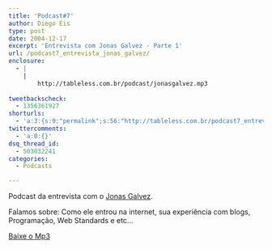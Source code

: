 ```yaml
---
title: 'Podcast#7'
author: Diego Eis
type: post
date: 2004-12-17
excerpt: 'Entrevista com Jonas Galvez - Parte 1'
url: /podcast7_entrevista_jonas_galvez/
enclosure:
  - |
    |
        http://tableless.com.br/podcast/jonasgalvez.mp3
        
tweetbackscheck:
  - 1356361927
shorturls:
  - 'a:3:{s:9:"permalink";s:56:"http://tableless.com.br/podcast7_entrevista_jonas_galvez";s:7:"tinyurl";s:26:"http://tinyurl.com/4ybqprf";s:4:"isgd";s:19:"http://is.gd/wyXMv8";}'
twittercomments:
  - 'a:0:{}'
dsq_thread_id:
  - 503032241
categories:
  - Podcasts

---
```

Podcast da entrevista com o [Jonas Galvez][1].
              
Falamos sobre: Como ele entrou na internet, sua experiência com blogs, Programação, Web Standards e etc&#8230; 

[Baixe o Mp3][2]

 [1]: http://www.jonasgalvez.com/
 [2]: http://tableless.com.br/podcast/jonasgalvez.mp3